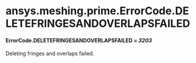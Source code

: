 <a id="ansys-meshing-prime-errorcode-deletefringesandoverlapsfailed"></a>

# ansys.meshing.prime.ErrorCode.DELETEFRINGESANDOVERLAPSFAILED

<a id="ansys.meshing.prime.ErrorCode.DELETEFRINGESANDOVERLAPSFAILED"></a>

#### ErrorCode.DELETEFRINGESANDOVERLAPSFAILED *= 3203*

Deleting fringes and overlaps failed.

<!-- !! processed by numpydoc !! -->
